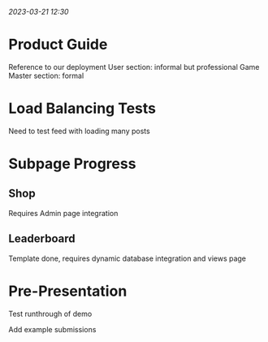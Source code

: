 *2023-03-21 12:30*

# Product Guide

Reference to our deployment
User section: informal but professional
Game Master section: formal

# Load Balancing Tests

Need to test feed with loading many posts

# Subpage Progress

## Shop
Requires Admin page integration

## Leaderboard
Template done, requires dynamic database integration and views page

# Pre-Presentation

Test runthrough of demo

Add example submissions
